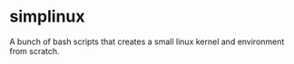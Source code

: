 simplinux
=========

A bunch of bash scripts that creates a small linux kernel and environment from scratch.
